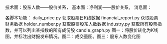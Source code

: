 技术面：股东人数——股价关系，
基本面：净利润——股价关系，
消息面：

各脚本功能：
daily_price.py 获取股票日K线数据
financial_report.py 获取股票财务数据
holder_number.py 获取股票股东人数数据
industry.py 获取所有股票指数，并可以列出某指数的所有成份股
candle_graph.py 图一：将股价转化为K线图，并标注出财报发布情况。图二：成交量图。图三：股东人数变化图
